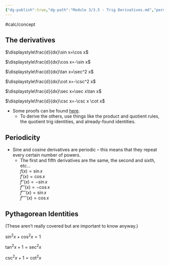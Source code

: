 ```yaml
---
{"dg-publish":true,"dg-path":"Module 3/3.5 - Trig Derivatives.md","permalink":"/module-3/3-5-trig-derivatives/"}
---
```


#calc/concept 
## The derivatives
$\displaystyle\frac{d}{dx}\sin x=\cos x$

$\displaystyle\frac{d}{dx}\cos  x=-\sin x$

$\displaystyle\frac{d}{dx}\tan x=\sec^2 x$

$\displaystyle\frac{d}{dx}\cot x=-\csc^2 x$

$\displaystyle\frac{d}{dx}\sec x=\sec x\tan x$

$\displaystyle\frac{d}{dx}\csc x=-\csc x \cot x$

- Some proofs can be found [here](https://www.youtube.com/watch?v=3FCGsi6mHk0&list=PLBSRjc5Bh-86nd7GlzzJS0KuToFiem6s2&index=12).
	- To derive the others, use things like the product and quotient rules, the quotient trig identities, and already-found identities.
## Periodicity
- Sine and cosine derivatives are periodic – this means that they repeat every certain number of powers.
	- The first and fifth derivatives are the same, the second and sixth, etc…  
$f(x)=\sin x$  
$f'(x)=\cos x$  
$f''(x)=-\sin x$  
$f'''(x)=-\cos x$  
$f''''(x)=\sin x$  
$f'''''(x)=\cos x$
## Pythagorean Identities
(These aren’t really covered but are important to know anyway.)

$\sin^2x+\cos^2x=1$

$\tan^2x+1=\sec^2x$

$\csc^2x+1=\cot^2x$